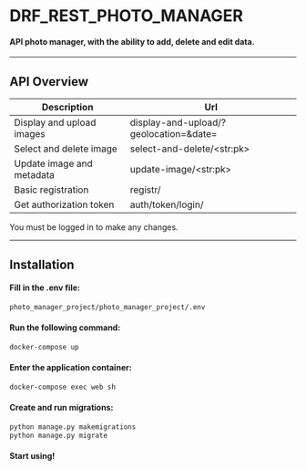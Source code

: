 # DRF_REST_PHOTO_MANAGER

#### API photo manager, with the ability to add, delete and edit data.
___
## API Overview

| Description                | Url                                    |
| ---------------------------|----------------------------------------|
| Display and upload images  | display-and-upload/?geolocation=&date= |
| Select and delete image    | select-and-delete/\<str:pk\>           |
| Update image and metadata  | update-image/\<str:pk\>                |
| Basic registration         | registr/                               |
| Get authorization token    | auth/token/login/                      |

You must be logged in to make any changes.
___
## Installation

#### Fill in the .env file:

```bash
photo_manager_project/photo_manager_project/.env
```

#### Run the following command:

```bash
docker-compose up 
```

#### Enter the application container:

```bash
docker-compose exec web sh
```

#### Create and run migrations:
```bash
python manage.py makemigrations
python manage.py migrate
```

#### Start using!